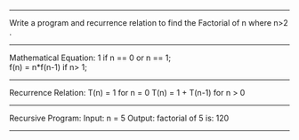 -------------------------------------------------------------------------------------

Write a program and recurrence relation to find the Factorial of n where n>2 .  

-------------------------------------------------------------------------------------

Mathematical Equation:
1 if n == 0 or n == 1;      
f(n) = n*f(n-1) if n> 1;

-------------------------------------------------------------------------------------

Recurrence Relation: 
T(n) = 1 for n = 0
T(n) = 1 + T(n-1) for n > 0

-------------------------------------------------------------------------------------

Recursive Program: 
Input: n = 5 
Output: 
factorial of 5 is: 120

-------------------------------------------------------------------------------------